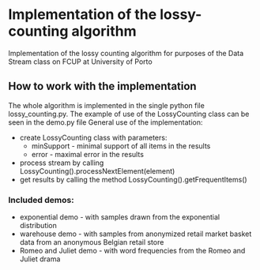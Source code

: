 # Implementation of the lossy-counting algorithm
Implementation of the lossy counting algorithm for purposes of the Data Stream class on FCUP at University of Porto


## How to work with the implementation
The whole algorithm is implemented in the single python file lossy_counting.py. The example of use of the LossyCounting class can be seen in the demo.py file
General use of the implementation:
* create LossyCounting class with parameters: 
    * minSupport - minimal support of all items in the results
    * error - maximal error in the results
* process stream by calling LossyCounting().processNextElement(element)
* get results by calling the method LossyCounting().getFrequentItems()
 
 
 
### Included demos:
- exponential demo - with samples drawn from the exponential distribution 
- warehouse demo -  with samples from anonymized retail market basket data from an anonymous Belgian retail store
- Romeo and Juliet demo - with word frequencies from the Romeo and Juliet drama
